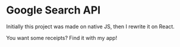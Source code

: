 # Google Search API

Initially this project was made on native JS, then I rewrite it on React.

You want some receipts? Find it with my app!

